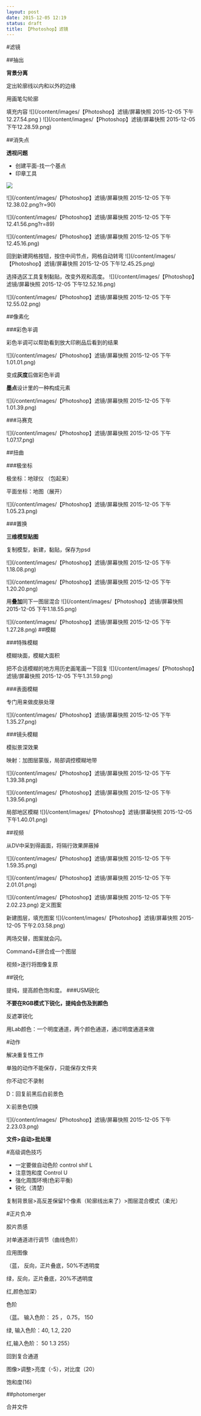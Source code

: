 ```yaml
---
layout: post
date: 2015-12-05 12:19
status: draft
title: 【Photoshop】滤镜
---
```


#滤镜

##抽出

**背景分离** 

定出轮廓线以内和以外的边缘

用画笔勾轮廓

填充内容
![](/content/images/【Photoshop】滤镜/屏幕快照 2015-12-05 下午12.27.54.png
)
![](/content/images/【Photoshop】滤镜/屏幕快照 2015-12-05 下午12.28.59.png)

##消失点

**透视问题** 

* 创建平面-找一个基点
* 印章工具

![](/content/images/【Photoshop】滤镜/IMG_3436.JPG?r=83)

![](/content/images/【Photoshop】滤镜/屏幕快照 2015-12-05 下午12.38.02.png?r=90)

![](/content/images/【Photoshop】滤镜/屏幕快照 2015-12-05 下午12.41.56.png?r=89)

![](/content/images/【Photoshop】滤镜/屏幕快照 2015-12-05 下午12.45.16.png)

回到新建网格按钮，按住中间节点，网格自动转弯
![](/content/images/【Photoshop】滤镜/屏幕快照 2015-12-05 下午12.45.25.png)

选择选区工具复制黏贴，改变外观和高度。
![](/content/images/【Photoshop】滤镜/屏幕快照 2015-12-05 下午12.52.16.png)

![](/content/images/【Photoshop】滤镜/屏幕快照 2015-12-05 下午12.55.02.png)

##像素化

###彩色半调

彩色半调可以帮助看到放大印刷品后看到的结果

![](/content/images/【Photoshop】滤镜/屏幕快照 2015-12-05 下午1.01.01.png)

变成**灰度**后做彩色半调

**墨点**设计里的一种构成元素

![](/content/images/【Photoshop】滤镜/屏幕快照 2015-12-05 下午1.01.39.png)

###马赛克

![](/content/images/【Photoshop】滤镜/屏幕快照 2015-12-05 下午1.07.17.png)

##扭曲

###极坐标

极坐标：地球仪 （包起来）

平面坐标：地图（展开） 

![](/content/images/【Photoshop】滤镜/屏幕快照 2015-12-05 下午1.05.23.png)

###置换

**三维模型贴图**

复制模型，新建，黏贴，保存为psd

![](/content/images/【Photoshop】滤镜/屏幕快照 2015-12-05 下午1.18.08.png)

![](/content/images/【Photoshop】滤镜/屏幕快照 2015-12-05 下午1.20.20.png)

用**叠加**同下一图层混合
![](/content/images/【Photoshop】滤镜/屏幕快照 2015-12-05 下午1.18.55.png)

![](/content/images/【Photoshop】滤镜/屏幕快照 2015-12-05 下午1.27.28.png)
##模糊

###特殊模糊

模糊块面，模糊大面积

把不合适模糊的地方用历史画笔画一下回复
![](/content/images/【Photoshop】滤镜/屏幕快照 2015-12-05 下午1.31.59.png)

###表面模糊

专门用来做皮肤处理

![](/content/images/【Photoshop】滤镜/屏幕快照 2015-12-05 下午1.35.27.png)

###镜头模糊

模拟景深效果

映射：加图层蒙版，局部调控模糊地带

![](/content/images/【Photoshop】滤镜/屏幕快照 2015-12-05 下午1.39.38.png)

![](/content/images/【Photoshop】滤镜/屏幕快照 2015-12-05 下午1.39.56.png)

局部地区模糊
![](/content/images/【Photoshop】滤镜/屏幕快照 2015-12-05 下午1.40.01.png)

##视频

从DV中采到得画面，将隔行效果屏蔽掉

![](/content/images/【Photoshop】滤镜/屏幕快照 2015-12-05 下午1.59.35.png)

![](/content/images/【Photoshop】滤镜/屏幕快照 2015-12-05 下午2.01.01.png)

![](/content/images/【Photoshop】滤镜/屏幕快照 2015-12-05 下午2.02.23.png)
定义图案

新建图层，填充图案
![](/content/images/【Photoshop】滤镜/屏幕快照 2015-12-05 下午2.03.58.png)

两场交替，图案就会闪。 

Command+E拼合成一个图层

视频>逐行将图像复原

##锐化

提纯，提高颜色饱和度。
###USM锐化

**不要在RGB模式下锐化，提纯会伤及到颜色**

反遮罩锐化

用Lab颜色：一个明度通道，两个颜色通道，通过明度通道来做

#动作

解决重复性工作

单独的动作不能保存，只能保存文件夹

你不动它不录制

D：回复前黑后白前景色

X:前景色切换

![](/content/images/【Photoshop】滤镜/屏幕快照 2015-12-05 下午2.23.03.png)

**文件>自动>批处理** 

#高级调色技巧

* 一定要做自动色阶 control shif L
* 注意饱和度 Control U 
* 强化周围环境(色彩平衡)
* 锐化（清楚）

复制背景层>高反差保留1个像素（轮廓线出来了）>图层混合模式（柔光）

#正片负冲

胶片质感

对单通道进行调节（曲线色阶）

应用图像

（蓝， 反向，正片叠底，50%不透明度

绿，反向，正片叠底，20%不透明度

红,颜色加深） 

色阶

（蓝。 输入色阶： 25 ， 0.75， 150

绿, 输入色阶：40, 1.2, 220

红,输入色阶： 50 1.3 255）



回到复合通道

图像>调整>亮度（-5），对比度（20）

饱和度(16)

##photomerger 

合并文件

